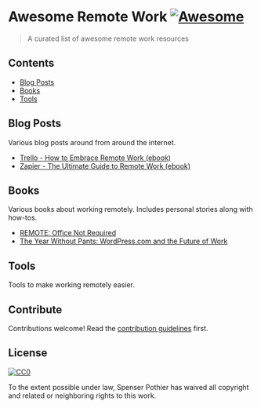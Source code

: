 # Awesome Remote Work [![Awesome](https://awesome.re/badge.svg)](https://awesome.re)

> A curated list of awesome remote work resources

## Contents

- [Blog Posts](#blog-posts)
- [Books](#another-section)
- [Tools](#tools)

## Blog Posts

Various blog posts around from around the internet.

- [Trello - How to Embrace Remote Work (ebook)](https://info.trello.com/embrace-remote-work-ultimate-guide)
- [Zapier - The Ultimate Guide to Remote Work (ebook)](https://zapier.com/learn/remote-work/)

## Books

Various books about working remotely. Includes personal stories along with how-tos.

- [REMOTE: Office Not Required](https://basecamp.com/books/remote)
- [The Year Without Pants: WordPress.com and the Future of Work](https://scottberkun.com/yearwithoutpants/)

## Tools

Tools to make working remotely easier.

## Contribute

Contributions welcome! Read the [contribution guidelines](contributing.md) first.

## License

[![CC0](https://mirrors.creativecommons.org/presskit/buttons/88x31/svg/cc-zero.svg)](https://creativecommons.org/publicdomain/zero/1.0)

To the extent possible under law, Spenser Pothier has waived all copyright and
related or neighboring rights to this work.
